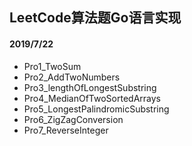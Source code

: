 ## LeetCode算法题Go语言实现

#### 2019/7/22

- Pro1_TwoSum
- Pro2_AddTwoNumbers
- Pro3_lengthOfLongestSubstring
- Pro4_MedianOfTwoSortedArrays
- Pro5_LongestPalindromicSubstring
- Pro6_ZigZagConversion
- Pro7_ReverseInteger

#### 